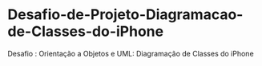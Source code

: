 # Desafio-de-Projeto-Diagramacao-de-Classes-do-iPhone
Desafio : Orientação a Objetos e UML: Diagramação de Classes do iPhone
